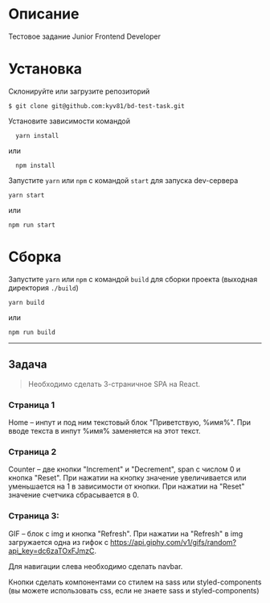 # Описание
  Тестовое задание Junior Frontend Developer

# Установка
  Склонируйте или загрузите репозиторий
  ```Shell
  $ git clone git@github.com:kyv81/bd-test-task.git
  ```
  Установите зависимости командой
  ```shell
    yarn install
  ```
  или
  ```shell
    npm install
  ```

  Запустите `yarn` или `npm` с командой `start` для запуска dev-сервера
  ```Shell
  yarn start
  ```
  или
  ```Shell
  npm run start
  ```
# Сборка
  Запустите `yarn` или `npm` с командой `build` для сборки проекта (выходная директория `./build`)
```Shell
yarn build
```
  или
```Shell
npm run build
```

***


## Задача

> Необходимо сделать 3-страничное SPA на React.

### Страница 1
Home – инпут и под ним текстовый блок "Приветствую, %имя%". При вводе текста в инпут %имя% заменяется на этот текст.


### Страница 2
Counter – две кнопки "Increment" и "Decrement", span с числом 0 и кнопка "Reset".  При нажатии на кнопку значение увеличивается или уменьшается на 1 в зависимости от кнопки. При нажатии на "Reset" значение счетчика сбрасывается в 0.

### Страница 3:
GIF – блок с img и кнопка "Refresh". При нажатии на "Refresh" в img загружается одна из гифок с https://api.giphy.com/v1/gifs/random?api_key=dc6zaTOxFJmzC.

Для навигации слева необходимо сделать navbar.

Кнопки сделать компонентами со стилем на sass или styled-components (вы можете использовать css, если не знаете sass и styled-components)


